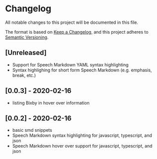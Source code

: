 # Changelog

All notable changes to this project will be documented in this file.

The format is based on [Keep a Changelog](https://keepachangelog.com/en/1.0.0/),
and this project adheres to [Semantic Versioning](https://semver.org/spec/v2.0.0.html).

## [Unreleased]

- Support for Speech Markdown YAML syntax highlighting
- Syntax highlighing for short form Speech Markdown (e.g. emphasis, break, etc.)

## [0.0.3] - 2020-02-16

- listing Bixby in hover over information

## [0.0.2] - 2020-02-16

- basic smd snippets
- Speech Markdown syntax highlighting for javascript, typescript, and json
- Speech Markdown hover over support for javascript, typescript, and json

